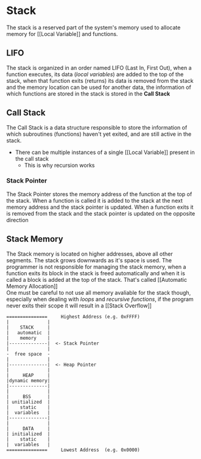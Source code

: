 # Stack
The stack is a reserved part of the system's memory used to allocate memory for [[Local Variable]] and functions.  

## LIFO
The stack is organized in an order named LIFO (Last In, First Out), when a function executes, its data (*local variables*) are added to the top of the stack, when that function exits (returns) its data is removed from the stack and the memory location can be used for another data, the information of which functions are stored in the stack is stored in the **Call Stack**

## Call Stack
The Call Stack is a data structure responsible to store the information of which subroutines (functions) haven't yet exited, and are still active in the stack.

- There can be multiple instances of a single [[Local Variable]] present in the call stack   
    - This is why recursion works

### Stack Pointer
The Stack Pointer stores the memory address of the function at the top of the stack. When a function is called it is added to the stack at the next memory address and the stack pointer is updated. When a function exits it is removed from the stack and the stack pointer is updated on the opposite direction

## Stack Memory
The Stack memory is located on higher addresses, above all other segments. The stack grows downwards as it's space is used.
The programmer is not responsible for managing the stack memory, when a function exits its block in the stack is freed automatically and when it is called a block is added at the top of the stack. That's called [[Automatic Memory Allocation]]  
One must be careful to not use all memory avaliable for the stack though, especially when dealing with *loops* and *recursive functions*, if the program never exits their scope it will result in a [[Stack Overflow]]

```
===============     Highest Address (e.g. 0xFFFF)
|              |
|    STACK     |
|   automatic  |
|    memory    |
|--------------|  <- Stack Pointer
|              |
-  free space  -
|              |
|--------------|  <- Heap Pointer
|              |
|     HEAP     |
|dynamic memory|
|--------------|  
|              |
|     BSS      |
| unitialized  |
|    static    |
|  variables   |
|--------------|  
|              |
|     DATA     |
| initialized  |
|    static    |
|  variables   |
===============     Lowest Address  (e.g. 0x0000)
```
